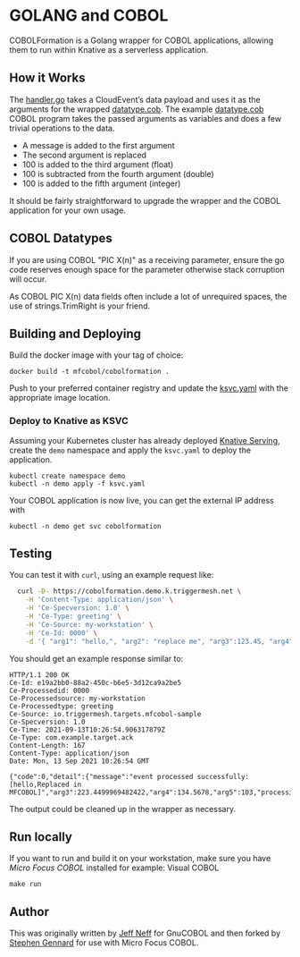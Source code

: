 # GOLANG and COBOL

COBOLFormation is a Golang wrapper for COBOL applications, allowing them to run within Knative as a serverless application.

## How it Works

The [handler.go](handler.go) takes a CloudEvent’s data payload and uses it as the arguments for the wrapped [datatype.cob](datatype.cob).
The example [datatype.cob](datatype.cob) COBOL program takes the passed arguments as variables and does a few trivial operations to the data.

* A message is added to the first argument
* The second argument is replaced
* 100 is added to the third argument (float)
* 100 is subtracted from the fourth argument (double)
* 100 is added to the fifth argument (integer)

It should be fairly straightforward to upgrade the wrapper and the COBOL application for your own usage.

## COBOL Datatypes

If you are using COBOL "PIC X(n)" as a receiving parameter, ensure the go code reserves enough space for the parameter otherwise stack corruption will occur.

As COBOL PIC X(n) data fields often include a lot of unrequired spaces, the use of strings.TrimRight is your friend.

## Building and Deploying

Build the docker image with your tag of choice:

    docker build -t mfcobol/cobolformation .

Push to your preferred container registry and update the [ksvc.yaml](ksvc.yaml) with the appropriate image location.

### Deploy to Knative as KSVC

Assuming your Kubernetes cluster has already deployed [Knative Serving](https://knative.dev/docs/serving/), create the `demo` namespace and apply the `ksvc.yaml` to deploy the application.

    kubectl create namespace demo
    kubectl -n demo apply -f ksvc.yaml

Your COBOL application is now live, you can get the external IP address with

    kubectl -n demo get svc cobolformation

## Testing

You can test it with `curl`, using an example request like:

```bash
  curl -D- https://cobolformation.demo.k.triggermesh.net \
    -H 'Content-Type: application/json' \
    -H 'Ce-Specversion: 1.0' \
    -H 'Ce-Type: greeting' \
    -H 'Ce-Source: my-workstation' \
    -H 'Ce-Id: 0000' \
    -d '{ "arg1": "hello,", "arg2": "replace me", "arg3":123.45, "arg4":234.5678,"arg5":3 }'
```

You should get an example response similar to:

```http
HTTP/1.1 200 OK
Ce-Id: e19a2bb0-88a2-450c-b6e5-3d12ca9a2be5
Ce-Processedid: 0000
Ce-Processedsource: my-workstation
Ce-Processedtype: greeting
Ce-Source: io.triggermesh.targets.mfcobol-sample
Ce-Specversion: 1.0
Ce-Time: 2021-09-13T10:26:54.906317879Z
Ce-Type: com.example.target.ack
Content-Length: 167
Content-Type: application/json
Date: Mon, 13 Sep 2021 10:26:54 GMT

{"code":0,"detail":{"message":"event processed successfully: [hello,Replaced in MFCOBOL]","arg3":223.4499969482422,"arg4":134.5678,"arg5":103,"processing_time_ms":25}}
```

The output could be cleaned up in the wrapper as necessary.

## Run locally

If you want to run and build it on your workstation, make sure you have *Micro Focus COBOL* installed for example: Visual COBOL

```
make run
```

## Author

This was originally written by [Jeff Neff](https://github.com/JeffNeff) for GnuCOBOL and then forked by [Stephen Gennard](https://github.com/triggermesh/cobolformation) for use with Micro Focus COBOL.
